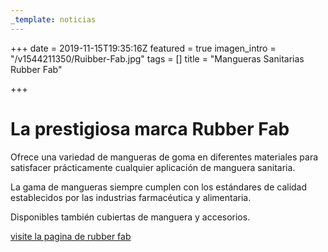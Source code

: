 ```yaml
---
_template: noticias
---
```







+++
date = 2019-11-15T19:35:16Z
featured = true
imagen_intro = "/v1544211350/Ruibber-Fab.jpg"
tags = []
title = "Mangueras Sanitarias Rubber Fab"

+++
# La prestigiosa marca Rubber Fab

Ofrece una variedad de mangueras de goma en diferentes materiales para satisfacer prácticamente cualquier aplicación de manguera sanitaria.

La gama de mangueras siempre cumplen con los estándares de calidad establecidos por las industrias farmacéutica y alimentaria.

Disponibles también cubiertas de manguera y accesorios.

[visite la pagina de rubber fab](www.rubberfab.com "pagina web")
